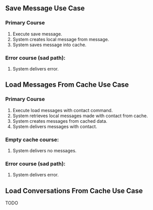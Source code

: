 ## Save Message Use Case

### Primary Course
1. Execute save message.
2. System creates local message from message.
3. System saves message into cache.

### Error course (sad path):
1. System delivers error.




## Load Messages From Cache Use Case

### Primary Course
1. Execute load messages with contact command.
2. System retrieves local messages made with contact from cache.
3. System creates messages from cached data.
4. System delivers messages with contact.

### Empty cache course:
1. System delivers no messages.

### Error course (sad path):
1. System delivers error.




## Load Conversations From Cache Use Case

TODO
